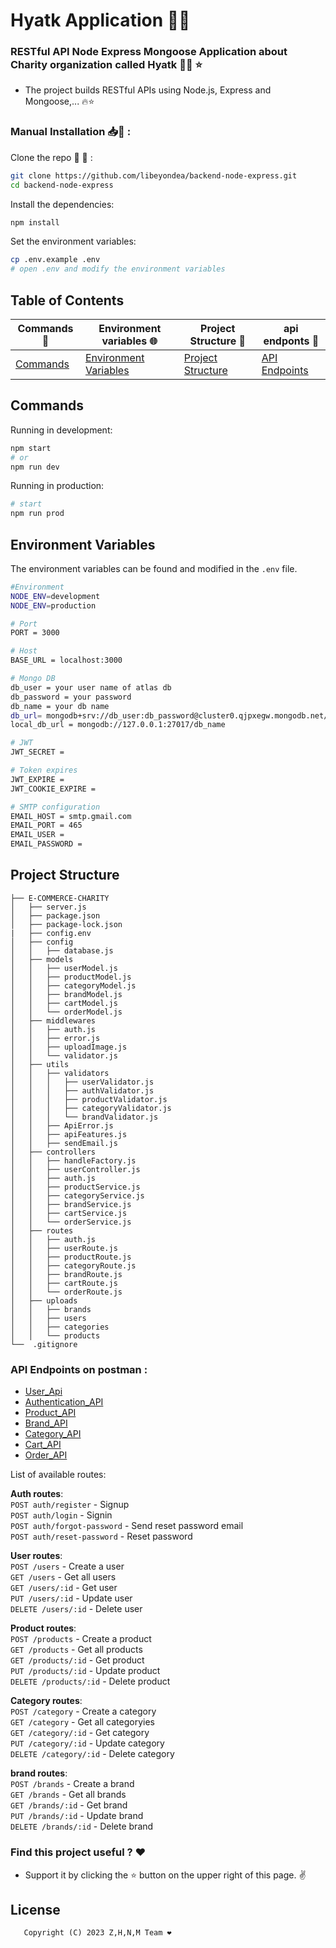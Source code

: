 # Hyatk Application 🍃🌱

### RESTful API Node Express Mongoose Application about Charity organization called Hyatk 👩‍💻 ⭐

- The project builds RESTful APIs using Node.js, Express and Mongoose,... 🔥⭐  

### Manual Installation 📥👋  :

Clone the repo 🫶 🫡 :

```bash
git clone https://github.com/libeyondea/backend-node-express.git
cd backend-node-express
```

Install the dependencies:

```bash
npm install
```

Set the environment variables:

```bash
cp .env.example .env
# open .env and modify the environment variables
```

<!--
Generate JWT RS256 key:

```bash
ssh-keygen -t rsa -P "" -b 2048 -m PEM -f storage/jwtRS256.key
ssh-keygen -e -m PEM -f storage/jwtRS256.key > storage/jwtRS256.key.pub
# encode base64
cat storage/jwtRS256.key | base64 # edit JWT_ACCESS_TOKEN_SECRET_PRIVATE in .env
cat storage/jwtRS256.key.pub | base64 # edit JWT_ACCESS_TOKEN_SECRET_PUBLIC in .env
```
-->

## Table of Contents
<div align="center">

|        Commands 📜      |          Environment variables 🌐             |     Project Structure 🧱               |  api endponts  🐉             |           
|-----------------------|------------------------------------------------|----------------------------------------|--------------------------------|
| [Commands](#commands) | [Environment Variables](#environment-variables)| [Project Structure](#project-structure)| [API Endpoints](#api-endpoints)|                         |-----------------------|------------------------------------------------|----------------------------------------|--------------------------------| 
      
</div>

## Commands

Running in development:

```bash
npm start
# or
npm run dev
```

Running in production:

```bash
# start
npm run prod
```

## Environment Variables

The environment variables can be found and modified in the `.env` file.

```bash
#Environment 
NODE_ENV=development
NODE_ENV=production

# Port
PORT = 3000

# Host
BASE_URL = localhost:3000

# Mongo DB
db_user = your user name of atlas db 
db_password = your password
db_name = your db name
db_url= mongodb+srv://db_user:db_password@cluster0.qjpxegw.mongodb.net/db_name?retryWrites=true&w=majority
local_db_url = mongodb://127.0.0.1:27017/db_name

# JWT
JWT_SECRET = 

# Token expires
JWT_EXPIRE =
JWT_COOKIE_EXPIRE =

# SMTP configuration
EMAIL_HOST = smtp.gmail.com
EMAIL_PORT = 465
EMAIL_USER = 
EMAIL_PASSWORD = 
```

## Project Structure

 ```
├── E-COMMERCE-CHARITY
│   ├── server.js
│   ├── package.json
│   ├── package-lock.json
|   ├── config.env
│   ├── config
│   │   ├── database.js
│   ├── models
│   │   ├── userModel.js
│   │   ├── productModel.js
│   │   ├── categoryModel.js
│   │   ├── brandModel.js
│   │   ├── cartModel.js
│   │   └── orderModel.js
│   ├── middlewares
│   │   ├── auth.js
│   │   ├── error.js
│   │   ├── uploadImage.js
│   │   └── validator.js
│   ├── utils
│   │   ├── validators
│   │   │   ├── userValidator.js
│   │   │   ├── authValidator.js
│   │   │   ├── productValidator.js
│   │   │   ├── categoryValidator.js
│   │   │   └── brandValidator.js
│   │   ├── ApiError.js
│   │   ├── apiFeatures.js
│   │   ├── sendEmail.js
│   ├── controllers
│   │   ├── handleFactory.js
│   │   ├── userController.js
│   │   ├── auth.js
│   │   ├── productService.js
│   │   ├── categoryService.js
│   │   ├── brandService.js
│   │   ├── cartService.js
│   │   └── orderService.js
│   ├── routes
│   │   ├── auth.js
│   │   ├── userRoute.js
│   │   ├── productRoute.js
│   │   ├── categoryRoute.js
│   │   ├── brandRoute.js
│   │   ├── cartRoute.js
│   │   └── orderRoute.js
│   ├── uploads
│   │   ├── brands
│   │   ├── users
│   │   ├── categories
│   │   └── products
└──  .gitignore
 ```
 

### API Endpoints on postman :

- [User_Api](https://documenter.getpostman.com/view/25405822/2s93JnUS7q) 
- [Authentication_API](https://documenter.getpostman.com/view/25405822/2s93JnUS7j)
- [Product_API](https://documenter.getpostman.com/view/25405822/2s93JnUS7o)
- [Brand_API](https://documenter.getpostman.com/view/25405822/2s93JnUS7n)
- [Category_API](https://documenter.getpostman.com/view/25405822/2s93JnUSC7)
- [Cart_API](https://documenter.getpostman.com/view/25449871/2s93JnUSC8)
- [Order_API](https://documenter.getpostman.com/view/25450774/2s93JnUSC9)


List of available routes:

**Auth routes**:\
`POST auth/register` - Signup\
`POST auth/login` - Signin\
`POST auth/forgot-password` - Send reset password email\
`POST auth/reset-password` - Reset password

**User routes**:\
`POST /users` - Create a user\
`GET /users` - Get all users\
`GET /users/:id` - Get user\
`PUT /users/:id` - Update user\
`DELETE /users/:id` - Delete user

**Product routes**:\
`POST /products` - Create a product\
`GET /products` - Get all products\
`GET /products/:id` - Get product\
`PUT /products/:id` - Update product\
`DELETE /products/:id` - Delete product

**Category routes**:\
`POST /category` - Create a category\
`GET /category` - Get all categoryies\
`GET /category/:id` - Get category\
`PUT /category/:id` - Update category\
`DELETE /category/:id` - Delete category


**brand routes**:\
`POST /brands` - Create a brand\
`GET /brands` - Get all brands\
`GET /brands/:id` - Get brand\
`PUT /brands/:id` - Update brand\
`DELETE /brands/:id` - Delete brand


### Find this project useful ? :heart:
* Support it by clicking the :star: button on the upper right of this page. :v:

## License
```
   Copyright (C) 2023 Z,H,N,M Team ❤️
```

